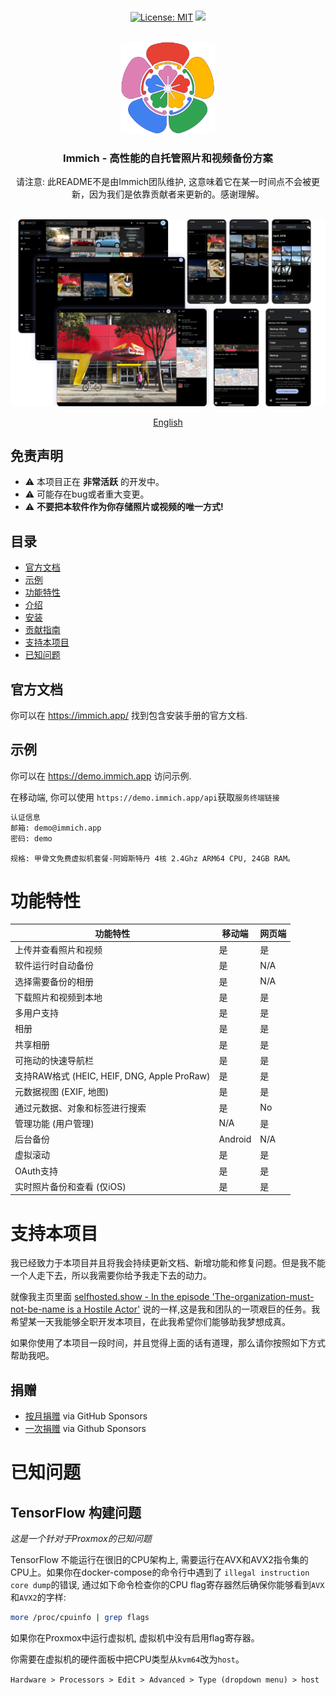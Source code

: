 <p align="center"> 
  <br/>  
  <a href="https://opensource.org/licenses/MIT"><img src="https://img.shields.io/badge/license-MIT-green.svg?color=3F51B5&style=for-the-badge&label=License&logoColor=000000&labelColor=ececec" alt="License: MIT"></a>
  <a href="https://discord.gg/D8JsnBEuKb">
    <img src="https://img.shields.io/discord/979116623879368755.svg?label=Discord&logo=Discord&style=for-the-badge&logoColor=000000&labelColor=ececec" atl="Discord"/>
  </a>
  <br/>  
  <br/>   
</p>

<p align="center">
<img src="design/immich-logo.svg" width="150" title="Login With Custom URL">
</p>
<h3 align="center">Immich - 高性能的自托管照片和视频备份方案</h3>
<p align="center">  
请注意: 此README不是由Immich团队维护, 这意味着它在某一时间点不会被更新，因为我们是依靠贡献者来更新的。感谢理解。
</p>
<br/>
<a href="https://immich.app">
<img src="design/immich-screenshots.png" title="Main Screenshot">
</a>
<br/>

<p align="center">
  <a href="README.md">English</a>
</p>


## 免责声明

- ⚠️ 本项目正在 **非常活跃** 的开发中。
- ⚠️ 可能存在bug或者重大变更。
- ⚠️ **不要把本软件作为你存储照片或视频的唯一方式!**

## 目录

- [官方文档](https://immich.app/docs/overview/introduction)
- [示例](#示例)
- [功能特性](#功能特性)
- [介绍](https://immich.app/docs/overview/introduction)
- [安装](https://immich.app/docs/install/requirements)
- [贡献指南](https://immich.app/docs/overview/support-the-project)
- [支持本项目](#support-the-project)
- [已知问题](#known-issues)

## 官方文档

你可以在 https://immich.app/ 找到包含安装手册的官方文档.
## 示例

你可以在 https://demo.immich.app  访问示例.

在移动端, 你可以使用 `https://demo.immich.app/api`获取`服务终端链接`

```bash title="示例认证信息"
认证信息
邮箱: demo@immich.app
密码: demo
```

```
规格: 甲骨文免费虚拟机套餐-阿姆斯特丹 4核 2.4Ghz ARM64 CPU, 24GB RAM。
```

# 功能特性

| 功能特性                                     | 移动端  | 网页端 |
| ------------------------------------------- | ------- | --- |
| 上传并查看照片和视频                       | 是     | 是 |
| 软件运行时自动备份          | 是     | N/A |
| 选择需要备份的相册          | 是     | N/A |
| 下载照片和视频到本地  | 是     | 是 |
| 多用户支持                          | 是     | 是 |
| 相册                                       | 是     | 是 |
| 共享相册                               | 是     | 是 |
| 可拖动的快速导航栏   | 是     | 是 |
| 支持RAW格式 (HEIC, HEIF, DNG, Apple ProRaw) | 是     | 是 |
| 元数据视图 (EXIF, 地图)                   | 是     | 是 |
| 通过元数据、对象和标签进行搜索  | 是     | No  |
| 管理功能 (用户管理)  | N/A     | 是 |
| 后台备份                         | Android | N/A |
| 虚拟滚动                             | 是     | 是 |
| OAuth支持                               | 是     | 是 |
| 实时照片备份和查看 (仅iOS)   | 是     | 是 |

# 支持本项目

我已经致力于本项目并且将我会持续更新文档、新增功能和修复问题。但是我不能一个人走下去，所以我需要你给予我走下去的动力。

就像我主页里面 [selfhosted.show - In the episode 'The-organization-must-not-be-name is a Hostile Actor'](https://selfhosted.show/79?t=1418) 说的一样,这是我和团队的一项艰巨的任务。我希望某一天我能够全职开发本项目，在此我希望你们能够助我梦想成真。

如果你使用了本项目一段时间，并且觉得上面的话有道理，那么请你按照如下方式帮助我吧。

## 捐赠

- [按月捐赠](https://github.com/sponsors/alextran1502) via GitHub Sponsors
- [一次捐赠](https://github.com/sponsors/alextran1502?frequency=one-time&sponsor=alextran1502) via Github Sponsors

# 已知问题

## TensorFlow 构建问题

_这是一个针对于Proxmox的已知问题_

TensorFlow 不能运行在很旧的CPU架构上, 需要运行在AVX和AVX2指令集的CPU上。如果你在docker-compose的命令行中遇到了 `illegal instruction core dump`的错误, 通过如下命令检查你的CPU flag寄存器然后确保你能够看到`AVX`和`AVX2`的字样:

```bash
more /proc/cpuinfo | grep flags
```

如果你在Proxmox中运行虚拟机, 虚拟机中没有启用flag寄存器。

你需要在虚拟机的硬件面板中把CPU类型从`kvm64`改为`host`。

`Hardware > Processors > Edit > Advanced > Type (dropdown menu) > host`
